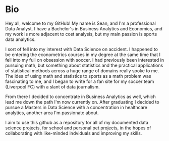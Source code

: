# Bio

Hey all, welcome to my GitHub! My name is Sean, and I'm a professional Data Analyst. I have a Bachelor's in Business Analytics and Economics, and my work is more adjacent to cost analysis, but my main passion is sports data analytics.

I sort of fell into my interest with Data Science on accident. I happened to be entering the econometrics courses in my degree at the same time that I fell into my full on obsession with soccer. I had previously been interested in pursuing math, but something about statistics and the practical applications of statistical methods across a huge range of domains really spoke to me. The idea of using math and statistics to sports as a math problem was fascinating to me, and I began to write for a fan site for my soccer team (Liverpool FC) with a slant of data journalism.

From there I decided to concentrate in Business Analytics as well, which lead me down the path I'm now currently on. After graduating I decided to pursue a Masters in Data Science with a concentration in healthcare analytics, another area I'm passionate about.

I aim to use this github as a repository for all of my documented data science projects, for school and personal pet projects, in the hopes of collaborating with like-minded indviduals and improving my skills. 
